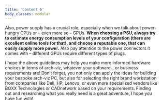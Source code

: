 ```yaml
---
title: 'Content 6'
body_classes: modular
---
```


Also, power supply has a crucial role, especially when we talk about power-hungry CPUs or – even more so – GPUs. **When choosing a PSU, always try to estimate energy consumption levels of your configuration (there are excellent online tools for that), and choose a reputable one, that can easily supply more power.** Also pay attention to the power connectors it comes with – different GPUs require different types of plugs.

I hope the above guidelines may help you make more informed hardware choices in terms of arch-viz, whatever your software-, or business requirements are! Don’t forget, you not only can apply the ideas for building your bespoke arch-viz PC, but also for selecting the right brand workstation from companies like Dell, HP, Lenovo, or even more specialized vendors like BOXX Technologies or CADnetwork based on your requirements. Finding out and researching what you really need is a great adventure, I hope you have fun with!